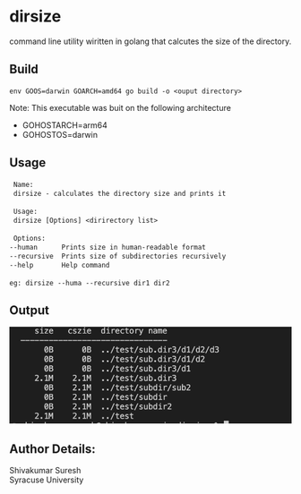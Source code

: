 # dirsize
command line utility wiritten in golang that calcutes the size of the directory.

## Build
```
env GOOS=darwin GOARCH=amd64 go build -o <ouput directory>
```

Note: This executable was buit on the following architecture

- GOHOSTARCH=arm64
- GOHOSTOS=darwin

## Usage
```
 Name:
 dirsize - calculates the directory size and prints it
    
 Usage:
 dirsize [Options] <dirirectory list>
    
 Options:
--human      Prints size in human-readable format
--recursive  Prints size of subdirectories recursively
--help       Help command

eg: dirsize --huma --recursive dir1 dir2
```

## Output
![oputout Image](out/out1.png "opuput")

## Author Details:
Shivakumar Suresh <br>
Syracuse University